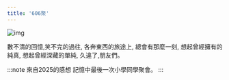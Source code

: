 ```yaml
---
title: '606聚'
---
```

![img](./img_ig/201604/001.jpg)

數不清的回憶,笑不完的過往,
各奔東西的旅途上,
總會有那麼一刻,
想起曾經擁有的純真,
想起曾經深藏的單純,
久違了,朋友們。

:::note 來自2025的感想
記憶中最後一次小學同學聚會。
:::